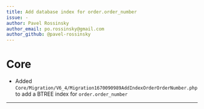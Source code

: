 ```yaml
---
title: Add database index for order.order_number
issue: -
author: Pavel Rossinsky
author_email: po.rossinsky@gmail.com
author_github: @pavel-rossinsky
---
```

# Core
* Added `Core/Migration/V6_4/Migration1670090989AddIndexOrderOrderNumber.php` to add a BTREE index for `order.order_number`
___
